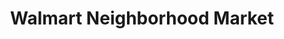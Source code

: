 ---
title: "Walmart Neighborhood Market"
url: /lake-mary/walmart-neighborhood-market/
shop: Supermarkt
---